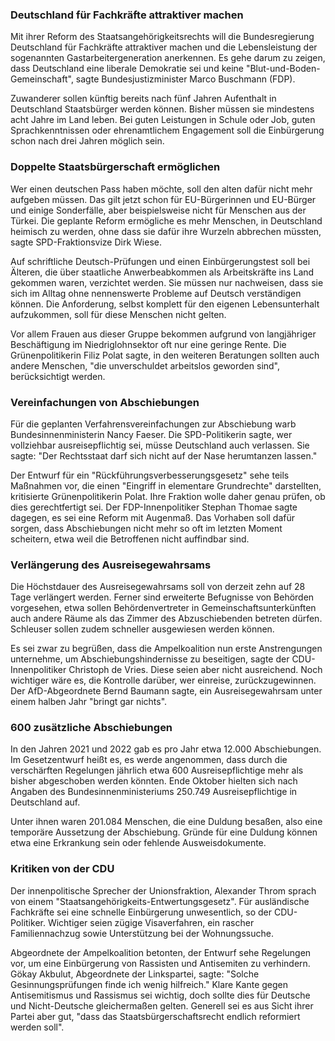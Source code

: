 ### Deutschland für Fachkräfte attraktiver machen

Mit ihrer Reform des Staatsangehörigkeitsrechts will die Bundesregierung Deutschland für Fachkräfte attraktiver machen und die Lebensleistung der sogenannten Gastarbeitergeneration anerkennen. Es gehe darum zu zeigen, dass Deutschland eine liberale Demokratie sei und keine "Blut-und-Boden-Gemeinschaft", sagte Bundesjustizminister Marco Buschmann (FDP).

Zuwanderer sollen künftig bereits nach fünf Jahren Aufenthalt in Deutschland Staatsbürger werden können. Bisher müssen sie mindestens acht Jahre im Land leben. Bei guten Leistungen in Schule oder Job, guten Sprachkenntnissen oder ehrenamtlichem Engagement soll die Einbürgerung schon nach drei Jahren möglich sein.

### Doppelte Staatsbürgerschaft ermöglichen

Wer einen deutschen Pass haben möchte, soll den alten dafür nicht mehr aufgeben müssen. Das gilt jetzt schon für EU-Bürgerinnen und EU-Bürger und einige Sonderfälle, aber beispielsweise nicht für Menschen aus der Türkei. Die geplante Reform ermögliche es mehr Menschen, in Deutschland heimisch zu werden, ohne dass sie dafür ihre Wurzeln abbrechen müssten, sagte SPD-Fraktionsvize Dirk Wiese.

Auf schriftliche Deutsch-Prüfungen und einen Einbürgerungstest soll bei Älteren, die über staatliche Anwerbeabkommen als Arbeitskräfte ins Land gekommen waren, verzichtet werden. Sie müssen nur nachweisen, dass sie sich im Alltag ohne nennenswerte Probleme auf Deutsch verständigen können. Die Anforderung, selbst komplett für den eigenen Lebensunterhalt aufzukommen, soll für diese Menschen nicht gelten.

Vor allem Frauen aus dieser Gruppe bekommen aufgrund von langjähriger Beschäftigung im Niedriglohnsektor oft nur eine geringe Rente. Die Grünenpolitikerin Filiz Polat sagte, in den weiteren Beratungen sollten auch andere Menschen, "die unverschuldet arbeitslos geworden sind", berücksichtigt werden.

### Vereinfachungen von Abschiebungen

Für die geplanten Verfahrensvereinfachungen zur Abschiebung warb Bundesinnenministerin Nancy Faeser. Die SPD-Politikerin sagte, wer vollziehbar ausreisepflichtig sei, müsse Deutschland auch verlassen. Sie sagte: "Der Rechtsstaat darf sich nicht auf der Nase herumtanzen lassen."

Der Entwurf für ein "Rückführungsverbesserungsgesetz" sehe teils Maßnahmen vor, die einen "Eingriff in elementare Grundrechte" darstellten, kritisierte Grünenpolitikerin Polat. Ihre Fraktion wolle daher genau prüfen, ob dies gerechtfertigt sei. Der FDP-Innenpolitiker Stephan Thomae sagte dagegen, es sei eine Reform mit Augenmaß. Das Vorhaben soll dafür sorgen, dass Abschiebungen nicht mehr so oft im letzten Moment scheitern, etwa weil die Betroffenen nicht auffindbar sind.

### Verlängerung des Ausreisegewahrsams

Die Höchstdauer des Ausreisegewahrsams soll von derzeit zehn auf 28 Tage verlängert werden. Ferner sind erweiterte Befugnisse von Behörden vorgesehen, etwa sollen Behördenvertreter in Gemeinschaftsunterkünften auch andere Räume als das Zimmer des Abzuschiebenden betreten dürfen. Schleuser sollen zudem schneller ausgewiesen werden können.

Es sei zwar zu begrüßen, dass die Ampelkoalition nun erste Anstrengungen unternehme, um Abschiebungshindernisse zu beseitigen, sagte der CDU-Innenpolitiker Christoph de Vries. Diese seien aber nicht ausreichend. Noch wichtiger wäre es, die Kontrolle darüber, wer einreise, zurückzugewinnen. Der AfD-Abgeordnete Bernd Baumann sagte, ein Ausreisegewahrsam unter einem halben Jahr "bringt gar nichts".

### 600 zusätzliche Abschiebungen

In den Jahren 2021 und 2022 gab es pro Jahr etwa 12.000 Abschiebungen. Im Gesetzentwurf heißt es, es werde angenommen, dass durch die verschärften Regelungen jährlich etwa 600 Ausreisepflichtige mehr als bisher abgeschoben werden könnten. Ende Oktober hielten sich nach Angaben des Bundesinnenministeriums 250.749 Ausreisepflichtige in Deutschland auf.

Unter ihnen waren 201.084 Menschen, die eine Duldung besaßen, also eine temporäre Aussetzung der Abschiebung. Gründe für eine Duldung können etwa eine Erkrankung sein oder fehlende Ausweisdokumente.

### Kritiken von der CDU

Der innenpolitische Sprecher der Unionsfraktion, Alexander Throm sprach von einem "Staatsangehörigkeits-Entwertungsgesetz". Für ausländische Fachkräfte sei eine schnelle Einbürgerung unwesentlich, so der CDU-Politiker. Wichtiger seien zügige Visaverfahren, ein rascher Familiennachzug sowie Unterstützung bei der Wohnungssuche.

Abgeordnete der Ampelkoalition betonten, der Entwurf sehe Regelungen vor, um eine Einbürgerung von Rassisten und Antisemiten zu verhindern. Gökay Akbulut, Abgeordnete der Linkspartei, sagte: "Solche Gesinnungsprüfungen finde ich wenig hilfreich." Klare Kante gegen Antisemitismus und Rassismus sei wichtig, doch sollte dies für Deutsche und Nicht-Deutsche gleichermaßen gelten. Generell sei es aus Sicht ihrer Partei aber gut, "dass das Staatsbürgerschaftsrecht endlich reformiert werden soll".